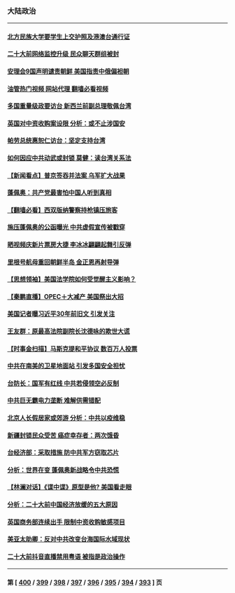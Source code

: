 ### 大陆政治
---
#### [北方民族大学要学生上交护照及港澳台通行证](../../pages/ncid277/n13840092.md?10062045) 
#### [二十大前网络监控升级 民众聊天群组被封](../../pages/ncid277/n13840014.md?10062045) 
#### [安理会9国声明谴责朝鲜 美国指责中俄偏袒朝](../../pages/ncid277/n13840008.md?10062045) 
#### [油管热门视频 网站代理 翻墙必看视频](http://209.222.30.114:81/youtube.html?10062045)
#### [多国重量级政要访台 新西兰前副总理敬佩台湾](../../pages/ncid277/n13839897.md?10062045) 
#### [英国对中资收购案设限 分析：或不止涉国安](../../pages/ncid277/n13839938.md?10062045) 
#### [帕劳总统惠恕仁访台：坚定支持台湾](../../pages/ncid277/n13839875.md?10062045) 
#### [如何因应中共动武或封锁 莫健：读台湾关系法](../../pages/ncid277/n13839768.md?10062045) 
#### [【新闻看点】普京签吞并法案 乌军扩大战果](../../pages/ncid277/n13839537.md?10062045) 
#### [蓬佩奥：共产党最害怕中国人听到真相](../../pages/ncid277/n13839844.md?10062045) 
#### [【翻墙必看】西双版纳警察持枪镇压旅客](../../pages/ncid277/n13839853.md?10062045) 
#### [施压蓬佩奥的公函曝光 中共虚假宣传被戳穿](../../pages/ncid277/n13839614.md?10062045) 
#### [晒视频庆新片票房大捷 李冰冰翩翩起舞引反弹](../../pages/ncid277/n13839665.md?10062045) 
#### [里根号航母重回朝鲜半岛 金正恩再射导弹](../../pages/ncid277/n13839695.md?10062045) 
#### [【思想领袖】美国法学院如何受觉醒主义影响？](../../pages/ncid277/n13823446.md?10062045) 
#### [【秦鹏直播】OPEC＋大减产 美国祭出大招](../../pages/ncid277/n13839679.md?10062045) 
#### [美国记者曝习近平30年前旧文 引发关注](../../pages/ncid277/n13839654.md?10062045) 
#### [王友群：原最高法院副院长沈德咏的欺世大谎](../../pages/ncid277/n13839618.md?10062045) 
#### [【时事金扫描】马斯克提和平协议 数百万人投票](../../pages/ncid277/n13839074.md?10062045) 
#### [中共在南美的卫星地面站 引发多国安全担忧](../../pages/ncid277/n13839595.md?10062045) 
#### [台防长：国军有红线 中共若侵领空必反制](../../pages/ncid277/n13839336.md?10062045) 
#### [中共巨无霸电力垄断 难解供需错配](../../pages/ncid277/n13839573.md?10062045) 
#### [北京人长假居家或郊游 分析：中共以疫维稳](../../pages/ncid277/n13839361.md?10062045) 
#### [新疆封锁民众受苦 癌症幸存者：两次饿昏](../../pages/ncid277/n13839577.md?10062045) 
#### [台经济部：采取措施 防中共军方窃取芯片](../../pages/ncid277/n13839586.md?10062045) 
#### [分析：世界在变 蓬佩奥新战略令中共恐慌](../../pages/ncid277/n13839564.md?10062045) 
#### [【林澜对话】《谍中谍》原型是他? 美国看走眼](../../pages/ncid277/n13839539.md?10062045) 
#### [分析：二十大前中国经济放缓的五大原因](../../pages/ncid277/n13839458.md?10062045) 
#### [英国商务部连续出手 限制中资收购敏感项目](../../pages/ncid277/n13839408.md?10062045) 
#### [美亚太助卿：反对中共改变台海国际水域现状](../../pages/ncid277/n13839237.md?10062045) 
#### [二十大前抖音直播禁用粤语 被指是政治操作](../../pages/ncid277/n13839150.md?10062045) 

---
#### 第 [ [400](./400.md?10062045) / [399](./399.md?10062045) / [398](./398.md?10062045) / [397](./397.md?10062045) / [396](./396.md?10062045) / [395](./395.md?10062045) / [394](./394.md?10062045) / [393](./393.md?10062045) ] 页
